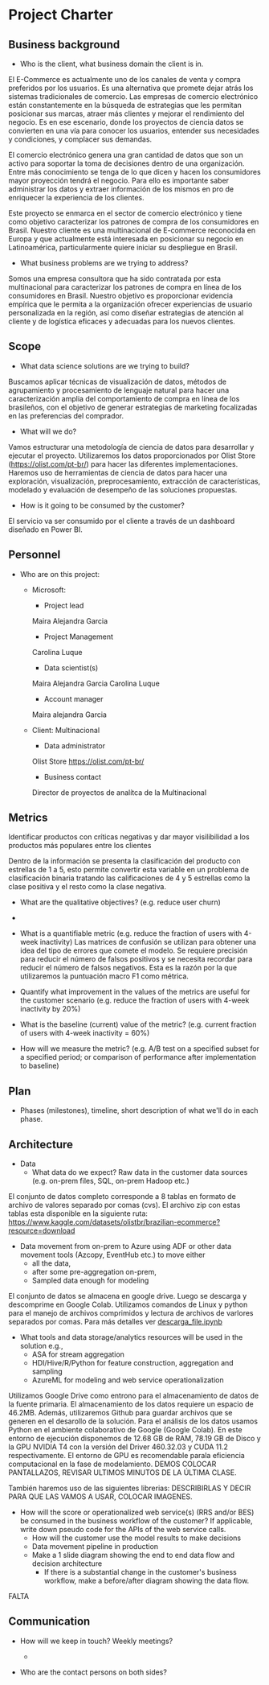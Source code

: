 # Project Charter

## Business background

* Who is the client, what business domain the client is in.

El E-Commerce es actualmente uno de los canales de venta y compra preferidos por los usuarios. Es una alternativa que promete dejar atrás los sistemas tradicionales de comercio. Las empresas de comercio electrónico están constantemente en la búsqueda de estrategias que les permitan posicionar sus marcas, atraer más clientes y mejorar el rendimiento del negocio. Es en ese escenario, donde los proyectos de ciencia datos se convierten en una vía para conocer los usuarios, entender sus necesidades y condiciones, y complacer sus demandas. 

El comercio electrónico genera una gran cantidad de datos que son un activo para soportar la toma de decisiones dentro de una organización. Entre más conocimiento se tenga de lo que dicen y hacen los consumidores mayor proyección tendrá el negocio. Para ello es importante saber administrar los datos y extraer información de los mismos en pro de enriquecer la experiencia de los clientes. 

Este proyecto se enmarca en el sector de comercio electrónico y tiene como objetivo caracterizar los patrones de compra de los consumidores en Brasil. Nuestro cliente es una multinacional de E-commerce reconocida en Europa y que actualmente está interesada en posicionar su negocio en Latinoamérica, particularmente quiere iniciar su despliegue en Brasil.  

* What business problems are we trying to address?

Somos una empresa consultora que ha sido contratada por esta multinacional para caracterizar los patrones de compra en línea de los consumidores en Brasil. Nuestro objetivo es proporcionar evidencia empírica que le permita a la organización ofrecer experiencias de usuario personalizada en la región, así como diseñar estrategias de atención al cliente y de logística eficaces y adecuadas para los nuevos clientes. 

## Scope
* What data science solutions are we trying to build?

Buscamos aplicar técnicas de visualización de datos, métodos de agrupamiento y procesamiento de lenguaje natural para hacer una caracterización amplia del comportamiento de compra en línea de los brasileños, con el objetivo de generar estrategias de marketing focalizadas en las preferencias del comprador. 

* What will we do?

Vamos estructurar una metodología de ciencia de datos para desarrollar y ejecutar el proyecto. Utilizaremos los datos proporcionados por Olist Store (https://olist.com/pt-br/) para hacer las diferentes implementaciones.  Haremos uso de herramientas de ciencia de datos para hacer una exploración, visualización, preprocesamiento, extracción de características, modelado y evaluación de desempeño de las soluciones propuestas. 


* How is it going to be consumed by the customer?

El servicio va ser consumido por el cliente a través de un dashboard diseñado en Power BI.

## Personnel
* Who are on this project:
	* Microsoft: 
		* Project lead
		
		Maira Alejandra Garcia 
		* Project Management
                
		Carolina Luque                
		* Data scientist(s)
		
		Maira Alejandra Garcia
		Carolina Luque
		* Account manager
		
		Maira alejandra Garcia 
		
		
	* Client: Multinacional 
		* Data administrator
		
		Olist Store https://olist.com/pt-br/
		
		* Business contact
		
		Director de proyectos de analítca de la Multinacional 
	
## Metrics

Identificar productos con críticas negativas y dar mayor visilibilidad a los productos más populares entre los clientes

Dentro de la información se presenta la clasificación del producto con estrellas de 1 a 5, esto permite convertir esta variable en un problema de clasificación binaria tratando las calificaciones de 4 y 5 estrellas como la clase positiva y el resto como la clase negativa.

* What are the qualitative objectives? (e.g. reduce user churn)

 *

* What is a quantifiable metric  (e.g. reduce the fraction of users with 4-week inactivity)
Las matrices de confusión se utilizan para obtener una idea del tipo de errores que comete el modelo. Se requiere precisión para reducir el número de falsos positivos y se necesita recordar para reducir el número de falsos negativos. Esta es la razón por la que utilizaremos la puntuación macro F1 como métrica.

* Quantify what improvement in the values of the metrics are useful for the customer scenario (e.g. reduce the  fraction of users with 4-week inactivity by 20%) 
* What is the baseline (current) value of the metric? (e.g. current fraction of users with 4-week inactivity = 60%)
* How will we measure the metric? (e.g. A/B test on a specified subset for a specified period; or comparison of performance after implementation to baseline)

## Plan
* Phases (milestones), timeline, short description of what we'll do in each phase.

## Architecture
* Data
  * What data do we expect? Raw data in the customer data sources (e.g. on-prem files, SQL, on-prem Hadoop etc.)

El conjunto de datos completo corresponde a 8 tablas en formato de archivo de valores separado por comas (cvs). El archivo zip con estas tablas esta disponible en   la siguiente ruta: https://www.kaggle.com/datasets/olistbr/brazilian-ecommerce?resource=download

* Data movement from on-prem to Azure using ADF or other data movement tools (Azcopy, EventHub etc.) to move either
  * all the data, 
  * after some pre-aggregation on-prem,
  * Sampled data enough for modeling 

El conjunto de datos se almacena en google drive. Luego se descarga y descomprime en Google Colab. Utilizamos comandos de Linux y python para el manejo de archivos comprimidos y lectura de archivos de varlores separados por comas. Para más detalles ver [descarga_file.ipynb](https://github.com/Luque-ZabalaC/tdsp_E-Commerce/blob/master/docs/data/descarga_file.ipynb)

* What tools and data storage/analytics resources will be used in the solution e.g.,
  * ASA for stream aggregation
  * HDI/Hive/R/Python for feature construction, aggregation and sampling
  * AzureML for modeling and web service operationalization

Utilizamos Google Drive como entrono para el almacenamiento de datos de la fuente primaria. El almacenamiento de los datos requiere un espacio de 46.2MB. Además, utilizaremos Github para guardar archivos que se generen en el desarollo de la solución. 
Para el análisis de los datos usamos Python en el ambiente colaborativo de Google (Google Colab). En este entorno de ejecución disponemos de 12.68 GB de RAM, 78.19 GB de Disco y la GPU NVIDIA T4 con la versión del Driver 460.32.03 y CUDA 11.2 respectivamente. El entorno de GPU es recomendable parala eficiencia computacional en la fase de modelamiento.
DEMOS COLOCAR PANTALLAZOS, REVISAR ULTIMOS MINUTOS DE LA ÚLTIMA CLASE.

También haremos uso de las siguientes librerias: DESCRIBIRLAS Y DECIR PARA QUE LAS VAMOS A USAR, COLOCAR IMAGENES.

* How will the score or operationalized web service(s) (RRS and/or BES) be consumed in the business workflow of the customer? If applicable, write down pseudo code for the APIs of the web service calls.
  * How will the customer use the model results to make decisions
  * Data movement pipeline in production
  * Make a 1 slide diagram showing the end to end data flow and decision architecture
    * If there is a substantial change in the customer's business workflow, make a before/after diagram showing the data flow.
 
 FALTA

## Communication
* How will we keep in touch? Weekly meetings?

	*

* Who are the contact persons on both sides?
